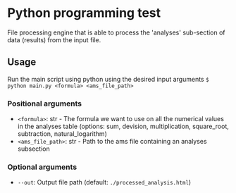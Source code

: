 # Python programming test
File processing engine that is able to process the 'analyses' sub-section of  data (results) from the input file.

## Usage
Run the main script using python using the desired input arguments
`$ python main.py <formula> <ams_file_path>`

### Positional arguments
* `<formula>`: str - The formula we want to use on all the numerical values in the analyses table (options: sum, devision, multiplication, square_root, subtraction, natural_logarithm)
* `<ams_file_path>`: str - Path to the ams file containing an analyses subsection

### Optional arguments
* `--out`: Output file path (default: `./processed_analysis.html`)
